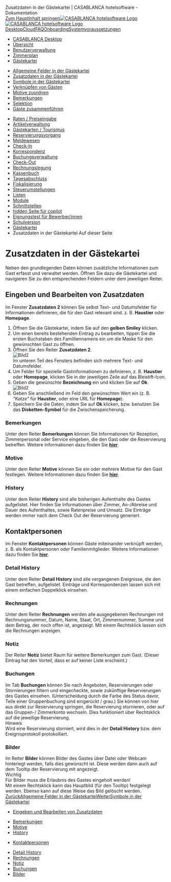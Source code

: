 Zusatzdaten in der Gästekartei | CASABLANCA hotelsoftware - Dokumentation  
[Zum Hauptinhalt springen](https://docs.casablanca.at/desktop/guest_profile/additional_data/#__docusaurus_skipToContent_fallback)[![CASABLANCA hotelsoftware Logo](https://docs.casablanca.at/img/logo.png) ![CASABLANCA hotelsoftware Logo](https://docs.casablanca.at/img/Casablanca_LOGO_2022_neg.png)](https://docs.casablanca.at/) [Desktop](https://docs.casablanca.at/desktop/desktop/)[Cloud](https://docs.casablanca.at/cloud/cloud_systems/)[FAQ](https://docs.casablanca.at/faq)[Onboarding](https://docs.casablanca.at/onboarding/fiscalization)[Systemvoraussetzungen](https://docs.casablanca.at/system_requirements)  
* [CASABLANCA Desktop](https://docs.casablanca.at/desktop/desktop/)
* [Übersicht](https://docs.casablanca.at/desktop/interface/)
* [Benutzerverwaltung](https://docs.casablanca.at/desktop/user_management/)
* [Zimmerplan](https://docs.casablanca.at/desktop/room_plan/)
* [Gästekartei](https://docs.casablanca.at/desktop/guest_profile/)
+ [Allgemeine Felder in der Gästekartei](https://docs.casablanca.at/desktop/guest_profile/common_settings)
+ [Zusatzdaten in der Gästekartei](https://docs.casablanca.at/desktop/guest_profile/additional_data)
+ [Symbole in der Gästekartei](https://docs.casablanca.at/desktop/guest_profile/guest_symbols)
+ [Verknüpfen von Gästen](https://docs.casablanca.at/desktop/guest_profile/contact_persons)
+ [Motive zuordnen](https://docs.casablanca.at/desktop/guest_profile/assing_motifs)
+ [Bemerkungen](https://docs.casablanca.at/desktop/guest_profile/remarks)
+ [Selektion](https://docs.casablanca.at/desktop/guest_profile/selection)
+ [Gäste zusammenführen](https://docs.casablanca.at/desktop/guest_profile/guest_duplicates)
* [Raten / Preiseingabe](https://docs.casablanca.at/desktop/raten/)
* [Artikelverwaltung](https://docs.casablanca.at/desktop/articles/)
* [Gästekarten / Tourismus](https://docs.casablanca.at/desktop/guest_cards/)
* [Reservierungsvorgang](https://docs.casablanca.at/desktop/reservation_process/)
* [Meldewesen](https://docs.casablanca.at/desktop/registration/)
* [Check-In](https://docs.casablanca.at/desktop/check_in/)
* [Korrespondenz](https://docs.casablanca.at/desktop/correspondence/)
* [Buchungsverwaltung](https://docs.casablanca.at/desktop/account/)
* [Check-Out](https://docs.casablanca.at/desktop/check-out/)
* [Rechnungslegung](https://docs.casablanca.at/desktop/accounting/)
* [Kassenbuch](https://docs.casablanca.at/desktop/cashbook/)
* [Tagesabschluss](https://docs.casablanca.at/desktop/daily_closing/)
* [Fiskalisierung](https://docs.casablanca.at/desktop/fiscalization/)
* [Steuerumstellungen](https://docs.casablanca.at/desktop/tax_changes/)
* [Listen](https://docs.casablanca.at/desktop/lists/)
* [Module](https://docs.casablanca.at/desktop/module/)
* [Schnittstellen](https://docs.casablanca.at/desktop/interfaces/)
* [hidden Seite für copilot](https://docs.casablanca.at/desktop/hidden_copilot)
* [Eignungstest für Bewerber/innen](https://docs.casablanca.at/desktop/qualification)
* [Schulversion](https://docs.casablanca.at/desktop/schoolversion)  
* [Gästekartei](https://docs.casablanca.at/desktop/guest_profile/)
* Zusatzdaten in der Gästekartei
Auf dieser Seite

# Zusatzdaten in der Gästekartei  
Neben den grundlegenden Daten können zusätzliche Informationen zum Gast erfasst und verwaltet werden. Öffnen Sie dazu die Gästekartei und navigieren Sie zu den entsprechenden Feldern unter dem jeweiligen Reiter.

## Eingeben und Bearbeiten von Zusatzdaten[](https://docs.casablanca.at/desktop/guest_profile/additional_data/#eingeben-und-bearbeiten-von-zusatzdaten "Direkter Link zu Eingeben und Bearbeiten von Zusatzdaten")  
Im Fenster **Zusatzdaten 2** können Sie selbst Text- und Datumsfelder für Informationen definieren, die für den Gast relevant sind. z. B. **Haustier** oder **Homepage**.  
1. Öffnen Sie die Gästekartei, indem Sie auf den **gelben Smiley** klicken.
2. Um einen bereits bestehenden Eintrag zu bearbeiten, tippen Sie die ersten Buchstaben des Familliennamens ein um die Maske für den gewünschten Gast zu öffnen.
3. Öffnen Sie den Reiter **Zusatzdaten 2**.  
![Bild2](https://docs.casablanca.at/assets/images/zusatzdaten-ea1f705fbe4de7bbe71e4be6af28dc24.png "Zusatzdaten 2")  
Im unteren Teil des Fensters befinden sich mehrere Text- und Datumsfelder.  
4. Um Felder für spezielle Gastinformationen zu definieren, z. B. **Haustier** oder **Homepage**, klicken Sie in der jeweiligen Zeile auf das Bleistift-Icon.
5. Geben die gewünschte **Bezeichnung** ein und klicken Sie auf **Ok**.  
![Bild2](https://docs.casablanca.at/assets/images/zusatzdaten_2-fd6b510fd15d60f3d8657e60aec4d1dc.png "Zusatzdaten")  
6. Geben Sie anschließend im Feld den gewünschten Wert ein (z. B. *"Katze"* für **Haustier**, oder eine URL für **Homepage**).
7. Speichern Sie die Daten, indem Sie auf **Ok** klicken, bzw. benutzen Sie das **Disketten-Symbol** für die Zwischenspeicherung.

### Bemerkungen[](https://docs.casablanca.at/desktop/guest_profile/additional_data/#bemerkungen "Direkter Link zu Bemerkungen")  
Unter dem Reiter **Bemerkungen** können Sie Informationen für Rezeption, Zimmerpersonal oder Service eingeben, die den Gast oder die Reservierung betreffen. Weitere Informationen dazu finden Sie **[hier](https://docs.casablanca.at/desktop/guest_profile/remarks)**.

### Motive[](https://docs.casablanca.at/desktop/guest_profile/additional_data/#motive "Direkter Link zu Motive")  
Unter dem Reiter **Motive** können Sie ein oder mehrere Motive für den Gast festlegen. Weitere Informationen dazu finden Sie **[hier](https://docs.casablanca.at/desktop/guest_profile/assing_motifs)**.

### History[](https://docs.casablanca.at/desktop/guest_profile/additional_data/#history "Direkter Link zu History")  
Unter dem Reiter **History** sind alle bisherigen Aufenthalte des Gastes aufgelistet. Hier finden Sie Informationen über Zimmer, An-/Abreise und Dauer des Aufenthaltes, sowie Ratenpreise und Umsatz. Die Einträge werden immer nach dem Check Out der Reservierung generiert.

## Kontaktpersonen[](https://docs.casablanca.at/desktop/guest_profile/additional_data/#kontaktpersonen "Direkter Link zu Kontaktpersonen")  
Im Fenster **Kontaktpersonen** können Gäste miteinander verknüpft werden, z. B. als Kontaktpersonen oder Familienmitglieder. Weitere Informationen dazu finden Sie **[hier](https://docs.casablanca.at/desktop/guest_profile/contact_persons)**.

### Detail History[](https://docs.casablanca.at/desktop/guest_profile/additional_data/#detail-history "Direkter Link zu Detail History")  
Unter dem Reiter **Detail History** sind alle vergangenen Ereignisse, die den Gast betreffen, aufgelistet. Einträge und Korrespondenzen lassen sich mit einem einfachen Doppelklick einsehen.

### Rechnungen[](https://docs.casablanca.at/desktop/guest_profile/additional_data/#rechnungen "Direkter Link zu Rechnungen")  
Unter dem Reiter **Rechnungen** werden alle ausgegebenen Rechnungen mit Rechnungsnummer, Datum, Name, Staat, Ort, Zimmernummer, Summe und dem Betrag, der noch offen ist, angezeigt. Mit einem Rechtsklick lassen sich die Rechnungen anzeigen.

### Notiz[](https://docs.casablanca.at/desktop/guest_profile/additional_data/#notiz "Direkter Link zu Notiz")  
Der Reiter **Notiz** bietet Raum für weitere Bemerkungen zum Gast. (Dieser Eintrag hat den Vorteil, dass er auf keiner Liste erscheint.)

### Buchungen[](https://docs.casablanca.at/desktop/guest_profile/additional_data/#buchungen "Direkter Link zu Buchungen")  
Im Tab **Buchungen** können Sie nach Angeboten, Reservierungen oder Stornierungen filtern und eingecheckte, sowie zukünftige Reservierungen des Gastes einsehen. (Unterscheidung durch die Farbe des Status davor, Teile einer Gruppenbuchung sind eingerückt / grau.) Sie können von hier aus direkt zur Reservierung springen, die Reservierung stornieren, oder auf das Gruppen-/ Zimmerkonto wechseln. Dies funktioniert über Rechtsklick auf die jeweilige Reservierung.  
Hinweis  
Wird eine Reservierung storniert, wird dies in der **Detail History** bzw. dem Ereignisprotokoll protokolliert.

### Bilder[](https://docs.casablanca.at/desktop/guest_profile/additional_data/#bilder "Direkter Link zu Bilder")  
Im Reiter **Bilder** können Bilder des Gastes über Datei oder Webcam hinterlegt werden, falls dies gewünscht ist. Diese werden dann auch auf dem Tooltip der Reservierung mit angezeigt.  
Wichtig  
Für Bilder muss die Erlaubnis des Gastes eingeholt werden!  
Mit einem Rechtsklick kann das Hauptbild (für den Tooltip) festgelegt werden. Ebenso kann auf diese Weise das Bild gelöscht werden.  
[ZurückAllgemeine Felder in der Gästekartei](https://docs.casablanca.at/desktop/guest_profile/common_settings)[WeiterSymbole in der Gästekartei](https://docs.casablanca.at/desktop/guest_profile/guest_symbols)  
* [Eingeben und Bearbeiten von Zusatzdaten](https://docs.casablanca.at/desktop/guest_profile/additional_data/#eingeben-und-bearbeiten-von-zusatzdaten)
+ [Bemerkungen](https://docs.casablanca.at/desktop/guest_profile/additional_data/#bemerkungen)
+ [Motive](https://docs.casablanca.at/desktop/guest_profile/additional_data/#motive)
+ [History](https://docs.casablanca.at/desktop/guest_profile/additional_data/#history)
* [Kontaktpersonen](https://docs.casablanca.at/desktop/guest_profile/additional_data/#kontaktpersonen)
+ [Detail History](https://docs.casablanca.at/desktop/guest_profile/additional_data/#detail-history)
+ [Rechnungen](https://docs.casablanca.at/desktop/guest_profile/additional_data/#rechnungen)
+ [Notiz](https://docs.casablanca.at/desktop/guest_profile/additional_data/#notiz)
+ [Buchungen](https://docs.casablanca.at/desktop/guest_profile/additional_data/#buchungen)
+ [Bilder](https://docs.casablanca.at/desktop/guest_profile/additional_data/#bilder)